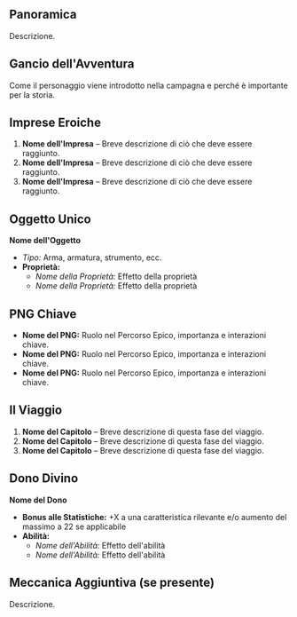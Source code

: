 ## Panoramica  
Descrizione. 

## Gancio dell'Avventura  
Come il personaggio viene introdotto nella campagna e perché è importante per la storia.  

## Imprese Eroiche  
1. **Nome dell'Impresa** – Breve descrizione di ciò che deve essere raggiunto.  
2. **Nome dell'Impresa** – Breve descrizione di ciò che deve essere raggiunto.  
3. **Nome dell'Impresa** – Breve descrizione di ciò che deve essere raggiunto.  

## Oggetto Unico
**Nome dell'Oggetto**  
- *Tipo:* Arma, armatura, strumento, ecc.  
- **Proprietà:**  
  - *Nome della Proprietà:* Effetto della proprietà  
  - *Nome della Proprietà:* Effetto della proprietà  

## PNG Chiave  
- **Nome del PNG:** Ruolo nel Percorso Epico, importanza e interazioni chiave.  
- **Nome del PNG:** Ruolo nel Percorso Epico, importanza e interazioni chiave.  
- **Nome del PNG:** Ruolo nel Percorso Epico, importanza e interazioni chiave.  

## Il Viaggio  
1. **Nome del Capitolo** – Breve descrizione di questa fase del viaggio.  
2. **Nome del Capitolo** – Breve descrizione di questa fase del viaggio.  
3. **Nome del Capitolo** – Breve descrizione di questa fase del viaggio.  

## Dono Divino  
**Nome del Dono**  
- **Bonus alle Statistiche:** +X a una caratteristica rilevante e/o aumento del massimo a 22 se applicabile  
- **Abilità:**  
  - *Nome dell'Abilità:* Effetto dell'abilità  
  - *Nome dell'Abilità:* Effetto dell'abilità  

## Meccanica Aggiuntiva (se presente)
Descrizione. 
